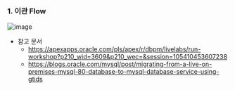 ### 1. 이관 Flow 

![image](https://github.com/user-attachments/assets/f682fbaf-e401-4d74-ad5a-39fe24d83215)

- 참고 문서
  - https://apexapps.oracle.com/pls/apex/r/dbpm/livelabs/run-workshop?p210_wid=3609&p210_wec=&session=105410453607238
  - https://blogs.oracle.com/mysql/post/migrating-from-a-live-on-premises-mysql-80-database-to-mysql-database-service-using-gtids

